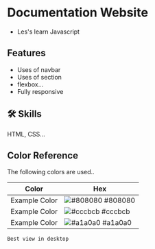 # Documentation Website

- Les's learn Javascript

## Features

- Uses of navbar
- Uses of section
- flexbox...
- Fully responsive

## 🛠 Skills

HTML, CSS...

## Color Reference

The following colors are used..

| Color         | Hex                                                              |
| ------------- | ---------------------------------------------------------------- |
| Example Color | ![#808080](https://via.placeholder.com/10/808080?text=+) #808080 |
| Example Color | ![#cccbcb](https://via.placeholder.com/10/cccbcb?text=+) #cccbcb |
| Example Color | ![#a1a0a0](https://via.placeholder.com/10/a1a0a0?text=+) #a1a0a0 |

`Best view in desktop`
